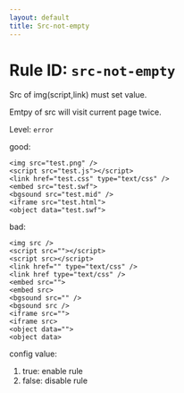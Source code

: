 ```yaml
---
layout: default
title: Src-not-empty
---
```

# Rule ID: `src-not-empty`

Src of img(script,link) must set value.

Emtpy of src will visit current page twice.

Level: `error`

good:

	<img src="test.png" />
	<script src="test.js"></script>
	<link href="test.css" type="text/css" />
	<embed src="test.swf">
	<bgsound src="test.mid" />
	<iframe src="test.html">
	<object data="test.swf">
    
bad:

	<img src />
	<script src=""></script>
	<script src></script>
	<link href="" type="text/css" />
	<link href type="text/css" />
	<embed src="">
	<embed src>
	<bgsound src="" />
	<bgsound src />
	<iframe src="">
	<iframe src>
	<object data="">
	<object data>

config value:

1. true: enable rule
2. false: disable rule